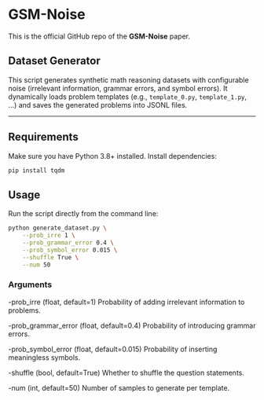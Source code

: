 # GSM-Noise
This is the official GitHub repo of the **GSM-Noise** paper.

## Dataset Generator

This script generates synthetic math reasoning datasets with configurable noise (irrelevant information, grammar errors, and symbol errors). It dynamically loads problem templates (e.g., `template_0.py`, `template_1.py`, …) and saves the generated problems into JSONL files.

---

## Requirements

Make sure you have Python 3.8+ installed. Install dependencies:

```bash
pip install tqdm
```


## Usage

Run the script directly from the command line:

```bash
python generate_dataset.py \
    --prob_irre 1 \
    --prob_grammar_error 0.4 \
    --prob_symbol_error 0.015 \
    --shuffle True \
    --num 50
```

### Arguments

-prob_irre (float, default=1)
Probability of adding irrelevant information to problems.

-prob_grammar_error (float, default=0.4)
Probability of introducing grammar errors.

-prob_symbol_error (float, default=0.015)
Probability of inserting meaningless symbols.

-shuffle (bool, default=True)
Whether to shuffle the question statements.

-num (int, default=50)
Number of samples to generate per template.
